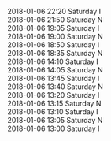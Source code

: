 2018-01-06 22:20 Saturday  I  
2018-01-06 21:50 Saturday  N  
2018-01-06 19:05 Saturday  I  
2018-01-06 19:00 Saturday  N  
2018-01-06 18:50 Saturday  I  
2018-01-06 18:35 Saturday  N  
2018-01-06 14:10 Saturday  I  
2018-01-06 14:05 Saturday  N  
2018-01-06 13:45 Saturday  I  
2018-01-06 13:40 Saturday  N  
2018-01-06 13:20 Saturday  I  
2018-01-06 13:15 Saturday  N  
2018-01-06 13:10 Saturday  I  
2018-01-06 13:05 Saturday  N  
2018-01-06 13:00 Saturday  I  
